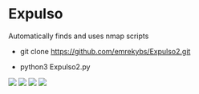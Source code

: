 # Expulso
Automatically finds and uses nmap scripts

* git clone https://github.com/emrekybs/Expulso2.git

* python3 Expulso2.py

<img src="https://github.com/emrekybs/Expulso2/blob/master/expulse.JPG">
<img src="https://github.com/emrekybs/Expulse/blob/main/2.PNG">
<img src="https://github.com/emrekybs/Expulso2/blob/master/4.PNG">
<img src="https://github.com/emrekybs/Expulso2/blob/master/5.PNG">

